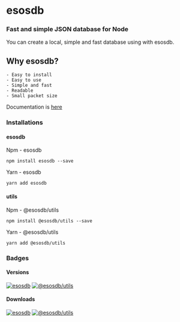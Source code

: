 # esosdb

### Fast and simple JSON database for Node

You can create a local, simple and fast database using with esosdb.

## Why esosdb?

    - Easy to install
    - Easy to use
    - Simple and fast
    - Readable
    - Small packet size

Documentation is [here](https://esosdb.mbps.tk)

### Installations

#### esosdb

Npm - esosdb

`npm install esosdb --save`

Yarn - esosdb

`yarn add esosdb`

#### utils

Npm - @esosdb/utils

`npm install @esosdb/utils --save`

Yarn - @esosdb/utils

`yarn add @esosdb/utils`

### Badges

#### Versions

[![esosdb](https://img.shields.io/npm/v/esosdb?label=esosdb&style=flat-square)](https://github.com/esosdb/esosdb) [![@esosdb/utils](https://img.shields.io/npm/v/@esosdb/utils?label=%40esosdb%2Futils&style=flat-square)](https://github.com/esosdb/utils)

#### Downloads

[![esosdb](https://img.shields.io/npm/dt/esosdb?label=esosdb&style=flat-square)](https://github.com/esosdb/esosdb) [![@esosdb/utils](https://img.shields.io/npm/dt/@esosdb/utils?label=%40esosdb%2Futils&style=flat-square)](https://github.com/esosdb/utils)
